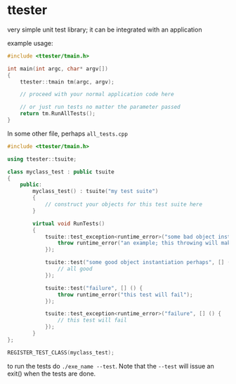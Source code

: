 ttester
===

very simple unit test library; it can be integrated with an application

example usage:


```C++
#include <ttester/tmain.h>

int main(int argc, char* argv[])
{
	ttester::tmain tm(argc, argv);

	// proceed with your normal application code here

	// or just run tests no matter the parameter passed
	return tm.RunAllTests();
}
```

In some other file, perhaps `all_tests.cpp`
```C++
#include <ttester/tmain.h>

using ttester::tsuite;

class myclass_test : public tsuite
{
	public:
		myclass_test() : tsuite("my test suite")
		{
			// construct your objects for this test suite here
		}

		virtual void RunTests()
		{
			tsuite::test_exception<runtime_error>("some bad object instantiation perhaps", [] () {
				throw runtime_error("an example; this throwing will make this test pass");
			});

			tsuite::test("some good object instantiation perhaps", [] () {
				// all good
			});

			tsuite::test("failure", [] () {
				throw runtime_error("this test will fail");
			});

			tsuite::test_exception<runtime_error>("failure", [] () {
				// this test will fail
			});
		}
};

REGISTER_TEST_CLASS(myclass_test);
```

to run the tests do `./exe_name --test`. Note that the `--test` will issue an exit() when the tests are done.